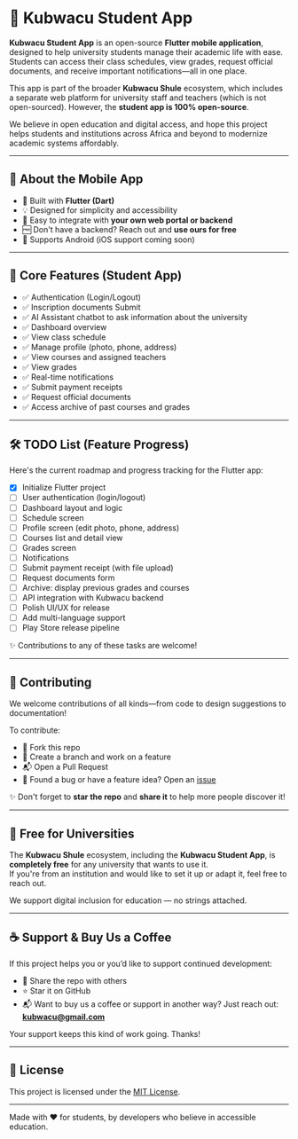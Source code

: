 # 📱 Kubwacu Student App

**Kubwacu Student App** is an open-source **Flutter mobile application**, designed to help university students manage their academic life with ease. Students can access their class schedules, view grades, request official documents, and receive important notifications—all in one place.

This app is part of the broader **Kubwacu Shule** ecosystem, which includes a separate web platform for university staff and teachers (which is not open-sourced). However, the **student app is 100% open-source**.

We believe in open education and digital access, and hope this project helps students and institutions across Africa and beyond to modernize academic systems affordably.

---

## 🚀 About the Mobile App

- 🎯 Built with **Flutter (Dart)**
- 💡 Designed for simplicity and accessibility 
- 🔌 Easy to integrate with **your own web portal or backend**
- 🆓 Don't have a backend? Reach out and **use ours for free** 
- 📱 Supports Android (iOS support coming soon)

---

## 📲 Core Features (Student App)

- ✅ Authentication (Login/Logout)
- ✅ Inscription documents Submit
- ✅ AI Assistant chatbot to ask information about the university
- ✅ Dashboard overview
- ✅ View class schedule
- ✅ Manage profile (photo, phone, address)
- ✅ View courses and assigned teachers
- ✅ View grades
- ✅ Real-time notifications
- ✅ Submit payment receipts
- ✅ Request official documents
- ✅ Access archive of past courses and grades

---

## 🛠️ TODO List (Feature Progress)

Here's the current roadmap and progress tracking for the Flutter app:

- [x] Initialize Flutter project
- [ ] User authentication (login/logout)
- [ ] Dashboard layout and logic
- [ ] Schedule screen
- [ ] Profile screen (edit photo, phone, address)
- [ ] Courses list and detail view
- [ ] Grades screen
- [ ] Notifications
- [ ] Submit payment receipt (with file upload)
- [ ] Request documents form
- [ ] Archive: display previous grades and courses
- [ ] API integration with Kubwacu backend
- [ ] Polish UI/UX for release
- [ ] Add multi-language support
- [ ] Play Store release pipeline

✨ Contributions to any of these tasks are welcome!

---

## 🤝 Contributing

We welcome contributions of all kinds—from code to design suggestions to documentation!

To contribute:
- 🍴 Fork this repo
- 🔧 Create a branch and work on a feature
- 📬 Open a Pull Request
- 🐛 Found a bug or have a feature idea? Open an [issue](https://github.com/kalculata/shule-student-app/issues)

✨ Don't forget to **star the repo** and **share it** to help more people discover it!

---

## 🏫 Free for Universities

The **Kubwacu Shule** ecosystem, including the **Kubwacu Student App**, is **completely free** for any university that wants to use it.  
If you're from an institution and would like to set it up or adapt it, feel free to reach out.

We support digital inclusion for education — no strings attached.

---

## ☕ Support & Buy Us a Coffee

If this project helps you or you’d like to support continued development:

- 💬 Share the repo with others  
- ⭐ Star it on GitHub  
- 📬 Want to buy us a coffee or support in another way? Just reach out: **kubwacu@gmail.com**

Your support keeps this kind of work going. Thanks!

---

## 📄 License

This project is licensed under the [MIT License](LICENSE).

---

Made with ❤️ for students, by developers who believe in accessible education.
